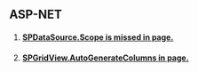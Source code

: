 ## ASP-NET

1. #### [SPDataSource.Scope is missed in page.](RESP516902.md)
1. #### [SPGridView.AutoGenerateColumns in page.](RESP516905.md)